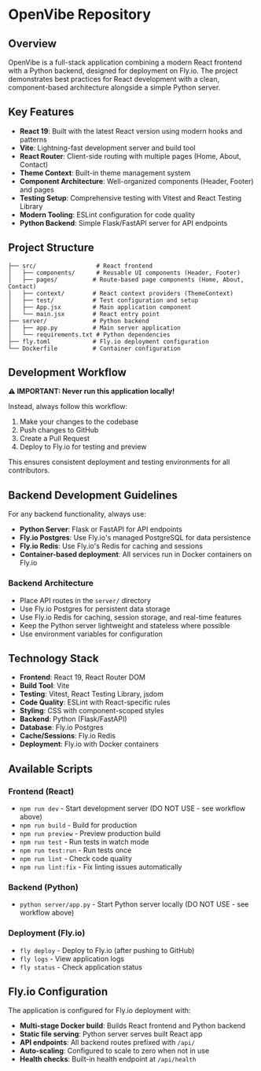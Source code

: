 # OpenVibe Repository

## Overview

OpenVibe is a full-stack application combining a modern React frontend with a Python backend, designed for deployment on Fly.io. The project demonstrates best practices for React development with a clean, component-based architecture alongside a simple Python server.

## Key Features

- **React 19**: Built with the latest React version using modern hooks and patterns
- **Vite**: Lightning-fast development server and build tool
- **React Router**: Client-side routing with multiple pages (Home, About, Contact)
- **Theme Context**: Built-in theme management system
- **Component Architecture**: Well-organized components (Header, Footer) and pages
- **Testing Setup**: Comprehensive testing with Vitest and React Testing Library
- **Modern Tooling**: ESLint configuration for code quality
- **Python Backend**: Simple Flask/FastAPI server for API endpoints

## Project Structure

```
├── src/                 # React frontend
│   ├── components/      # Reusable UI components (Header, Footer)
│   ├── pages/          # Route-based page components (Home, About, Contact)
│   ├── context/        # React context providers (ThemeContext)
│   ├── test/           # Test configuration and setup
│   ├── App.jsx         # Main application component
│   └── main.jsx        # React entry point
├── server/             # Python backend
│   ├── app.py          # Main server application
│   └── requirements.txt # Python dependencies
├── fly.toml            # Fly.io deployment configuration
└── Dockerfile          # Container configuration
```

## Development Workflow

**⚠️ IMPORTANT: Never run this application locally!**

Instead, always follow this workflow:
1. Make your changes to the codebase
2. Push changes to GitHub
3. Create a Pull Request
4. Deploy to Fly.io for testing and preview

This ensures consistent deployment and testing environments for all contributors.

## Backend Development Guidelines

For any backend functionality, always use:

- **Python Server**: Flask or FastAPI for API endpoints
- **Fly.io Postgres**: Use Fly.io's managed PostgreSQL for data persistence
- **Fly.io Redis**: Use Fly.io's Redis for caching and sessions
- **Container-based deployment**: All services run in Docker containers on Fly.io

### Backend Architecture
- Place API routes in the `server/` directory
- Use Fly.io Postgres for persistent data storage
- Use Fly.io Redis for caching, session storage, and real-time features
- Keep the Python server lightweight and stateless where possible
- Use environment variables for configuration

## Technology Stack

- **Frontend**: React 19, React Router DOM
- **Build Tool**: Vite
- **Testing**: Vitest, React Testing Library, jsdom
- **Code Quality**: ESLint with React-specific rules
- **Styling**: CSS with component-scoped styles
- **Backend**: Python (Flask/FastAPI)
- **Database**: Fly.io Postgres
- **Cache/Sessions**: Fly.io Redis
- **Deployment**: Fly.io with Docker containers

## Available Scripts

### Frontend (React)
- `npm run dev` - Start development server (DO NOT USE - see workflow above)
- `npm run build` - Build for production
- `npm run preview` - Preview production build
- `npm run test` - Run tests in watch mode
- `npm run test:run` - Run tests once
- `npm run lint` - Check code quality
- `npm run lint:fix` - Fix linting issues automatically

### Backend (Python)
- `python server/app.py` - Start Python server locally (DO NOT USE - see workflow above)

### Deployment (Fly.io)
- `fly deploy` - Deploy to Fly.io (after pushing to GitHub)
- `fly logs` - View application logs
- `fly status` - Check application status

## Fly.io Configuration

The application is configured for Fly.io deployment with:
- **Multi-stage Docker build**: Builds React frontend and Python backend
- **Static file serving**: Python server serves built React app
- **API endpoints**: All backend routes prefixed with `/api/`
- **Auto-scaling**: Configured to scale to zero when not in use
- **Health checks**: Built-in health endpoint at `/api/health`